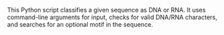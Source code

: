 This Python script classifies a given sequence as DNA or RNA. 
It uses command-line arguments for input, checks for valid DNA/RNA characters, and searches for an optional motif in the sequence. 
